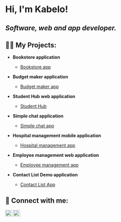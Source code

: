 <h1>Hi, I'm Kabelo!<br/></h1>

<h2>
<em>Software, web and app developer. </em>
</h2>

<h2>
  👨‍💻 My Projects:
</h2>

- <b>Bookstore application</b>
  - [Bookstore app](https://github.com/KabeloDev/Bookstore)
    
- <b>Budget maker application</b>
  - [Budget maker app](https://github.com/KabeloDev/Budget-Maker)
    
- <b>Student Hub web application</b>
  - [Student Hub](https://github.com/KabeloDev/StudentHub)
    
- <b>Simple chat application</b>
  - [Simple chat app](https://github.com/KabeloDev/Chat-App)

- <b>Hospital management mobile application</b>
  - [Hospital management app](https://github.com/KabeloDev/Hospital-management-app)
    
- <b>Employee management web application</b>
  - [Employee management app](https://github.com/KabeloDev/Employee-management-app)
    
- <b>Contact List Demo application</b>
  - [Contact List App](https://github.com/KabeloDev/Conatct-List-Demo-App)




<h2> 🤳 Connect with me:</h2>

[<img align="left" alt="JoshMadakor | YouTube" width="22px" src="https://cdn.jsdelivr.net/npm/simple-icons@v3/icons/youtube.svg" />][youtube]
[<img align="left" alt="JoshMadakor | LinkedIn" width="22px" src="https://cdn.jsdelivr.net/npm/simple-icons@v3/icons/linkedin.svg" />][linkedin]

[youtube]: https://www.youtube.com/channel/UC2vKVgxbw8lKSVZIlU9VeOA
[linkedin]: https://www.linkedin.com/in/kabelo-makhanya-224b82315/

